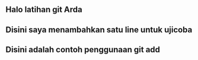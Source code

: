 ## Halo latihan git Arda
## Disini saya menambahkan satu line untuk ujicoba
## Disini adalah contoh penggunaan git add